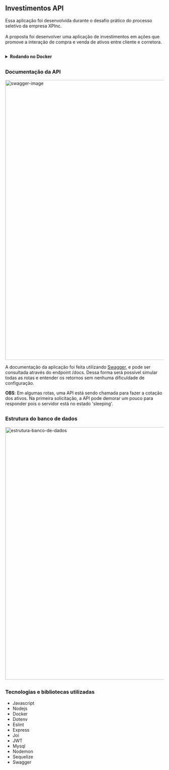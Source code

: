 ## Investimentos API

Essa aplicação foi desenvolvida durante o desafio prático do processo seletivo da empresa XPInc. <br><br>
A proposta foi desenvolver uma aplicação de investimentos em ações que promove a interação de compra e venda de ativos entre cliente e corretora.<br>

##

<details>
<summary><strong>Rodando no Docker</summary></strong><br>

  **Para rodar a API localmente utilizando Docker, certifique-se de ter o Docker e o Docker-Compose instalados em sua máquina.**
  1. Clone o repositório 
  * `git clone git@github.com:isabeladearo/investments-api.git`.
  * Entre na pasta do repositório que você acabou de clonar:
    * `cd investments-api`
  2. Suba a orquestração de containers
   * `docker-compose --env-file .env  up -d`<br><br>
  **OBS**: O docker está usando as variáveis de ambiente do arquivo `.env`. Crie um novo arquivo `.env` e siga o exemplo do arquivo `.env.example`.
  3. A aplicação estará pronta para uso quando a saída no seu terminal ficar assim:
  ```bash
  Creating investments_db ... done
  Creating investments_api ... done
  ```
  4. Rode o container via CLI:
  * Utilize o comando `docker exec -it investments_api bash`
  5. Crie a tabela no banco de dados:
  * `npm run prestart`
  6. Popule o banco de dados:
  * `npm run seed`
  7. Rode a aplicação:
  * `npm run start`
  8. A aplicação poderá ser acessada através de, no seu navegador:
  * `http://localhost:3000/docs/`

</details>


##
### Documentação da API

<img width="887" alt="swagger-image" src="https://user-images.githubusercontent.com/92924409/180669733-5050e880-ab90-40d7-9c5e-4d27dd1bb691.png">

A documentação da aplicação foi feita utilizando [Swagger](https://swagger.io/), e pode ser consultada através do endpoint /docs.
Dessa forma será possível simular todas as rotas e entender os retornos sem nenhuma dificuldade de configuração.

**OBS**: Em algumas rotas, uma API está sendo chamada para fazer a cotação dos ativos. Na primeira solicitação, a API pode demorar um pouco para responder pois o servidor está no estado 'sleeping'.

##

### Estrutura do banco de dados

<img width="800" alt="estrutura-banco-de-dados" src="https://user-images.githubusercontent.com/92924409/180668068-aa1769d0-4e4b-4fbd-958b-4fc455881d0f.png">

##

### Tecnologias e bibliotecas utilizadas
  - Javascript
  - Nodejs
  - Docker
  - Dotenv
  - Eslint
  - Express
  - Joi
  - JWT
  - Mysql
  - Nodemon
  - Sequelize
  - Swagger
  
  
  
  
